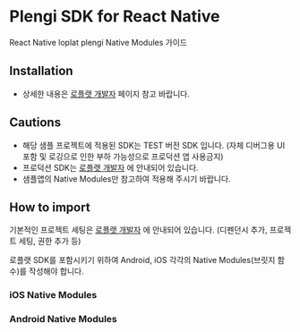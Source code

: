 # Plengi SDK for React Native
React Native loplat plengi Native Modules 가이드

## Installation
- 상세한 내용은 [로플랫 개발자](https://developers.loplat.com) 페이지 참고 바랍니다.

## Cautions
- 해당 샘플 프로젝트에 적용된 SDK는 TEST 버전 SDK 입니다. (자체 디버그용 UI 포함 및 로깅으로 인한 부하 가능성으로 프로덕션 앱 사용금지)
- 프로덕션 SDK는 [로플랫 개발자](https://developers.loplat.com) 에 안내되어 있습니다.
- 샘플앱의 Native Modules만 참고하여 적용해 주시기 바랍니다.

## How to import
기본적인 프로젝트 세팅은 [로플랫 개발자](https://developers.loplat.com) 에 안내되어 있습니다. (디펜던시 추가, 프로젝트 세팅, 권한 추가 등)

로플랫 SDK를 포함시키기 위하여 Android, iOS 각각의 Native Modules(브릿지 함수)를 작성해야 합니다.



### iOS Native Modules

### Android Native Modules



